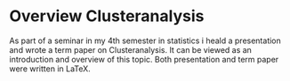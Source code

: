 # Overview Clusteranalysis

As part of a seminar in my 4th semester in statistics i heald a presentation and wrote a term paper on Clusteranalysis. It can be viewed as an introduction and overview of this topic.
Both presentation and term paper were written in LaTeX.
